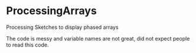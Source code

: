 # ProcessingArrays
Processing Sketches to display phased arrays

The code is messy and variable names are not great, did not expect people to read this code.
